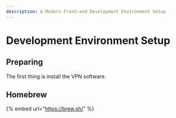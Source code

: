 ```yaml
---
description: A Modern Front-end Development Environment Setup
---
```


# Development Environment Setup

## Preparing

The first thing is install the VPN software.

## Homebrew

{% embed url="https://brew.sh/" %}



